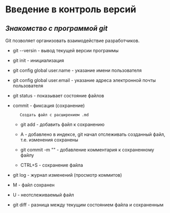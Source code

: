 # Введение в контроль версий

## *Знакомство с программой git*


Git позволяет организовать взаимодействие разработчиков. 

* git --versin - вывод текущей версии программы

* git init - инициализация

* git config global user.name - указание имени пользователя

* git config global user.email - указание адреса электронной почты пользователя

* git status - показывает состояние файлов

* commit - фиксация (сохранение)

         Создать файл с расширением .md

  * git add - добавить файл к сохранению

  * А - добавлено в индексе, git начал отслеживать созданный файл, т.е. изменения сохранены

  * git commit -m "" - добавление комментария к сохраненному файлу
  * CTRL+S - сохранение файла 

* git log - журнал изменений (просмотр коммитов)

* M - файл сохранен

* U - неотслеживаемый файл

* git diff - разница между текущим состоянием файла и сохраненным


